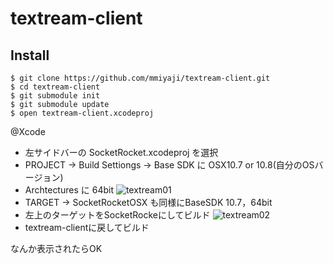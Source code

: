 textream-client
===============


Install
-------

    $ git clone https://github.com/mmiyaji/textream-client.git
    $ cd textream-client
    $ git submodule init
    $ git submodule update
    $ open textream-client.xcodeproj

@Xcode

- 左サイドバーの SocketRocket.xcodeproj を選択
- PROJECT -> Build Settiongs -> Base SDK に OSX10.7 or 10.8(自分のOSバージョン)
- Archtectures に 64bit
![textream01](http://m-server.appspot.com/download/20130722230715.png?fid=aghtLXNlcnZlcnIQCxIIUG9zdERhdGEY4eslDA)
- TARGET -> SocketRocketOSX も同様にBaseSDK 10.7，64bit
- 左上のターゲットをSocketRockeにしてビルド
![textream02](http://m-server.appspot.com/download/20130722232042.png?fid=aghtLXNlcnZlcnIQCxIIUG9zdERhdGEYmYMmDA)
- textream-clientに戻してビルド

なんか表示されたらOK
